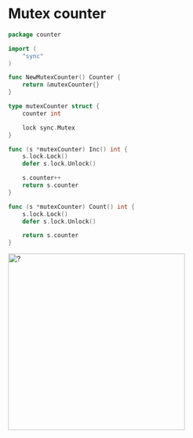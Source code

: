 # Mutex counter

```go
package counter

import (
	"sync"
)

func NewMutexCounter() Counter {
	return &mutexCounter{}
}

type mutexCounter struct {
	counter int

	lock sync.Mutex
}

func (s *mutexCounter) Inc() int {
	s.lock.Lock()
	defer s.lock.Unlock()

	s.counter++
	return s.counter
}

func (s *mutexCounter) Count() int {
	s.lock.Lock()
	defer s.lock.Unlock()

	return s.counter
}
```

<img height="360" src="https://media.giphy.com/media/Skx32VOazLRMk/giphy.gif" alt="?"/>